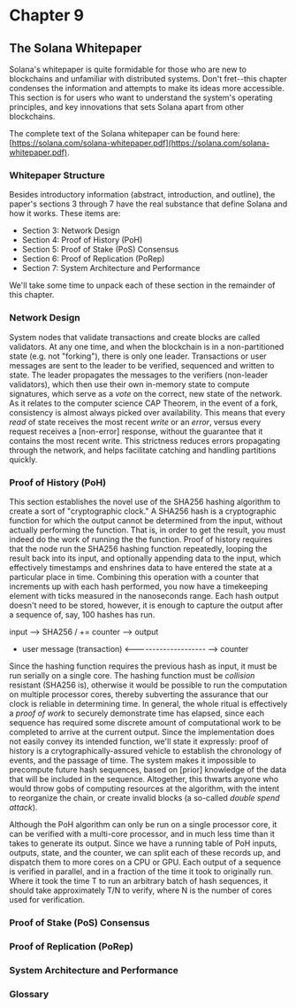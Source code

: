 # Chapter 9
## The Solana Whitepaper

Solana's whitepaper is quite formidable for those who are new to blockchains and unfamiliar with distributed systems. Don't fret--this chapter condenses the information and attempts to make its ideas more accessible. This section is for users who want to understand the system's operating principles, and key innovations that sets Solana apart from other blockchains.

The complete text of the Solana whitepaper can be found here: [https://solana.com/solana-whitepaper.pdf](https://solana.com/solana-whitepaper.pdf).

### Whitepaper Structure
Besides introductory information (abstract, introduction, and outline), the paper's sections 3 through 7 have the real substance that define Solana and how it works. These items are:
* Section 3: Network Design   
* Section 4: Proof of History (PoH)
* Section 5: Proof of Stake (PoS) Consensus
* Section 6: Proof of Replication (PoRep)
* Section 7: System Architecture and Performance

We'll take some time to unpack each of these section in the remainder of this chapter.

### Network Design
System nodes that validate transactions and create blocks are called validators. At any one time, and when the blockchain is in a non-partitioned state (e.g. not "forking"), there is only one leader. Transactions or user messages are sent to the leader to be verified, sequenced and written to state. The leader propagates the messages to the verifiers (non-leader validators), which then use their own in-memory state to compute signatures, which serve as a *vote* on the correct, new state of the network. As it relates to the computer science CAP Theorem, in the event of a fork, consistency is almost always picked over availability. This means that every *read* of state receives the most recent *write* or an *error*, versus every request receives a [non-error] response, without the guarantee that it contains the most recent write. This strictness reduces errors propagating through the network, and helps facilitate catching and handling partitions quickly. 

### Proof of History (PoH)
This section establishes the novel use of the SHA256 hashing algorithm to create a sort of "cryptographic clock." A SHA256 hash is a cryptographic function for which the output cannot be determined from the input, without actually performing the function. That is, in order to get the result, you must indeed do the work of running the the function. Proof of history requires that the node run the SHA256 hashing function repeatedly, looping the result back into its input, and optionally appending data to the input, which effectively timestamps and enshrines data to have entered the state at a particular place in time. Combining this operation with a counter that increments up with each hash performed, you now have a timekeeping element with ticks measured in the nanoseconds range. Each hash output doesn't need to be stored, however, it is enough to capture the output after a sequence of, say, 100 hashes has run. 

input --> SHA256 / += counter --> output
+ user message (transaction)
  <--------------------
                              --> counter

<example hash table>

Since the hashing function requires the previous hash as input, it must be run serially on a single core. The hashing function must be *collision* resistant (SHA256 is), otherwise it would be possible to run the computation on multiple processor cores, thereby subverting the assurance that our clock is reliable in determining time. In general, the whole ritual is effectively a *proof of work* to securely demonstrate time has elapsed, since each sequence has required some discrete amount of computational work to be completed to arrive at the current output. Since the implementation does not easily convey its intended function, we'll state it expressly: proof of history is a crytographically-assured vehicle to establish the chronology of events, and the passage of time. The system makes it impossible to precompute future hash sequences, based on [prior] knowledge of the data that will be included in the sequence. Altogether, this thwarts anyone who would throw gobs of computing resources at the algorithm, with the intent to reorganize the chain, or create invalid blocks (a so-called *double spend attack*).

Although the PoH algorithm can only be run on a single processor core, it can be verified with a multi-core processor, and in much less time than it takes to generate its output. Since we have a running table of PoH inputs, outputs, state, and the counter, we can split each of these records up, and dispatch them to more cores on a CPU or GPU. Each output of a sequence is verified in parallel, and in a fraction of the time it took to originally run. Where it took the time T to run an arbitrary batch of hash sequences, it should take approximately T/N to verify, where N is the number of cores used for verification.

### Proof of Stake (PoS) Consensus
### Proof of Replication (PoRep)
### System Architecture and Performance

### Glossary
